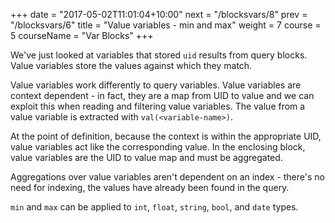 +++
date = "2017-05-02T11:01:04+10:00"
next = "/blocksvars/8"
prev = "/blocksvars/6"
title = "Value variables - min and max"
weight = 7
course = 5
courseName = "Var Blocks"
+++

We've just looked at variables that stored `uid` results from query blocks.
Value variables store the values against which they match.

Value variables work differently to query variables. Value variables are context
dependent - in fact, they are a map from UID to value and we can exploit this
when reading and filtering value variables. The value from a value variable is
extracted with `val(<variable-name>)`.

At the point of definition, because the context is within the appropriate UID,
value variables act like the corresponding value. In the enclosing block, value
variables are the UID to value map and must be aggregated.

Aggregations over value variables aren't dependent on an index - there's no need
for indexing, the values have already been found in the query.

`min` and `max` can be applied to `int`, `float`, `string`, `bool`, and `date`
types.
